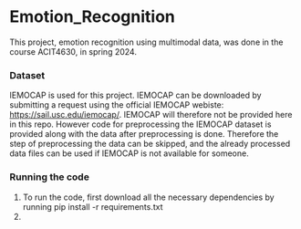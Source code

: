 # Emotion_Recognition
This project, emotion recognition using multimodal data, was done in the course ACIT4630, in spring 2024. 

### Dataset
IEMOCAP is used for this project. IEMOCAP can be downloaded by submitting a request using the official IEMOCAP webiste: https://sail.usc.edu/iemocap/.
IEMOCAP will therefore not be provided here in this repo. However code for preprocessing the IEMOCAP dataset is provided along with the data after preprocessing is done. Therefore the step of preprocessing the data can be skipped, and the already processed data files can be used if IEMOCAP is not available for someone.

### Running the code
1. To run the code, first download all the necessary dependencies by running pip install -r requirements.txt
2. 

